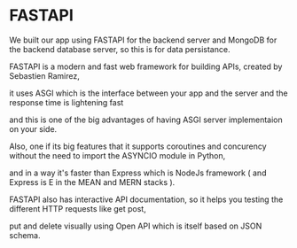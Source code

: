 # FASTAPI
We built our app using FASTAPI for the backend server and MongoDB for the backend database server, so this is for data persistance.

FASTAPI is a modern and fast web framework for building APIs, created by Sebastien Ramirez,

it uses ASGI which is the interface between your app and the server and the response time is lightening fast

and this is one of the big advantages of having ASGI server implementaion on your side.

Also, one if its big features that it supports coroutines and concurency without the need to import the ASYNCIO module in Python,

and in a way it's faster than Express which is NodeJs framework ( and Express is E in the MEAN and MERN stacks ).

FASTAPI also has interactive API documentation, so it helps you testing the different HTTP requests like get post,

put and delete visually using Open API which is itself based on JSON schema.
